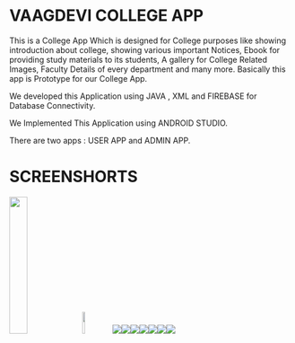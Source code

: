 # VAAGDEVI COLLEGE APP
This is a College App Which is designed for College purposes like showing introduction about college, showing various important Notices, Ebook for providing study materials to its students, A gallery for College Related Images, Faculty Details of every department and many more. Basically this app is  Prototype for our College App.

We developed this Application using JAVA , XML and FIREBASE for Database Connectivity.

We Implemented This Application using ANDROID STUDIO.

There are two apps : USER APP and ADMIN APP.
# SCREENSHORTS
<img src="https://1000logos.net/wp-content/uploads/2016/10/Android-Logo-640x400.png" width="25%"/>
<img src="https://1.bp.blogspot.com/-YIfQT6q8ZM4/Vzyq5z1B8HI/AAAAAAAAAAc/UmWSSMLKtKgtH7CACElUp12zXkrPK5UoACLcB/w1200-h630-p-k-no-nu/image00.png" width="10%"/>
<img src="https://blogger.googleusercontent.com/img/b/R29vZ2xl/AVvXsEgQsuv36BmZhXwwvWYOGJqUb5jb1mftWLNYHnpGDwsIcNnN5dRJm2F0MRsvXJ8C6zfz3K_Eta4GZfmJ92oRQjbkpOAtZYVwanimfO7GHZLTIuuOMV63LEEGM28WMj8mfMwtzukROU7Nq9Nm0b5jhioNBLH9W9JYi3Gmqw12-oeBWH9SQF5L_ArIj2hg/s320/Screenshot_2023-04-21-12-25-01-890_com.example.vaagdevicollege.jpg"/><img src="https://blogger.googleusercontent.com/img/b/R29vZ2xl/AVvXsEhLLo9Lu3DkyH51346MW9yrlaHo5u96TthLQ0k_CWwvRrxkaUTNRchVwrLMjgDOT3bJ6X-RbUDgrgMtbLlYuri5NHf0Ki_QuNzSNcgctIoSuJDMoQXIKBRyrIodUZfNoRE2kqAcddjUxKSjNAyo_YDyplne2itxm5vgVFUXenu9fSfnaINgD9X6nFQ0/s320/Screenshot_2023-04-21-12-25-20-726_com.example.vaagdevicollege.jpg"/><img src="https://blogger.googleusercontent.com/img/b/R29vZ2xl/AVvXsEilp4RCdlnGzCCQG2Pphr8N1yRbuvuUoMxEdN-9qGLJjCVfrwweuFOvAHBo_6YntK9UCr5Wf9Aqp7GlCSuqI-CjVX_Gso0aP48dwcYJIVsEc3NsHaFsUvpmWHATqC5dIZcSMjpBC5lIX2mqbgs8IEeoVdNY-ozOu7aaDBb7fWqCjkNOOPnAEa7qBiXA/s320/Screenshot_2023-04-21-12-25-25-371_com.example.vaagdevicollege.jpg"/><img src="https://blogger.googleusercontent.com/img/b/R29vZ2xl/AVvXsEjS1Q1MAbUb0m26gcu6R90slZIRtVYkcuVK2x2QZSmu91nmDJqCC3nfGnZnGFx3s25PRAwbRQ9d1Li67ySmLPI_PIvcyXELeV3KKqeYgS5A8waORHutLap77O6ArS97pTkneEa6tVME2QyTpKiX-BU9voGWgSjoE9Wmgm5SzqbNgOpuKPows6vZ1Gzr/s320/Screenshot_2023-04-21-12-25-31-506_com.example.vaagdevicollege.jpg"/><img src="https://blogger.googleusercontent.com/img/b/R29vZ2xl/AVvXsEiPL_XRRYju50lHED618B1QI52ixmTUF2zNgm2lSqAbaq8YaIdKq0d75WsDdtRmJSKwdisRB54OizscR7Jgk0jco-6ivndH2yzwarVDKeQu4AAoWy09UhCH47HkVYh_lUoOpvKuXErQx4NYUS0XyPpusTA3_GbZ1eUgWoC8EiYQaitb3xDlgM2xmBl1/s320/Screenshot_2023-04-21-12-25-44-613_com.example.vaagdevicollege.jpg"/><img src="https://blogger.googleusercontent.com/img/b/R29vZ2xl/AVvXsEhusDwfcyoBhppzaeG9h5kj0f8aP_XZebn16rf9OawcSeVyBmf9ofahxx0VSIR6ERh9C0mP-dXYVAgz3V-0BZ6xKsuupSLOzOZe90rvACGD6_8lwzbNLfv5Ku_WZKiuqFmAVHVq3axZzqjIyQ95wCQNLUovrioTm1y9qgkzqSUBYWExbXWnd5uzMJYV/s320/Screenshot_2023-04-21-12-25-52-625_com.example.vaagdevicollege.jpg"/><img src="https://blogger.googleusercontent.com/img/b/R29vZ2xl/AVvXsEgZ6sKxjdaBbkmTcviiCXWkl_pBnCu_WTBqY9TfOtKiMP5vSB6p7tnjR0K_M8xT63LLs9fQpGynu8o-_990VKB9tovWQBPuNSoMoFGrIb5zbKN2-pjEsCrhph1i_zfq998CxdhoEod0uJU4ph-fulrE33ncyBvHg9TtEMUCxpuO07JAu2GEg06IjP-N/s320/Screenshot_2023-04-21-12-27-35-855_com.example.vaagdevicollege.jpg"/>
